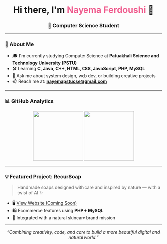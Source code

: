 <!-- Header with banner or gradient style -->
<h1 align="center">Hi there, I'm <span style="color:#f06292;">Nayema Ferdoushi</span> 👋</h1>
<h3 align="center">🌱 Computer Science Student </h3>

---

### 🧠 About Me
- 🎓 I'm currently studying Computer Science at **Patuakhali Science and Technology University (PSTU)**
- 🛠️ Learning **C, Java, C++, HTML, CSS, JavaScript, PHP, MySQL**
- 💬 Ask me about system design, web dev, or building creative projects
- 📫 Reach me at: **nayemapstucse@gmail.com**

---

### 📊 GitHub Analytics

<div align="center">

<img src="https://github-readme-stats.vercel.app/api?username=nayema&show_icons=true&theme=gruvbox&hide_title=true&count_private=true" height="160"/>
<img src="https://github-readme-stats.vercel.app/api/top-langs/?username=nayema&layout=compact&theme=gruvbox" height="160"/>

</div>

---

### 💡 Featured Project: RecurSoap

> Handmade soaps designed with care and inspired by nature — with a twist of AI ✨

- 🖥️ [View Website (Coming Soon)](#)
- 🛍️ Ecommerce features using **PHP + MySQL**
- 🌿 Integrated with a natural skincare brand mission

---

<p align="center"><i>“Combining creativity, code, and care to build a more beautiful digital and natural world.”</i></p>
